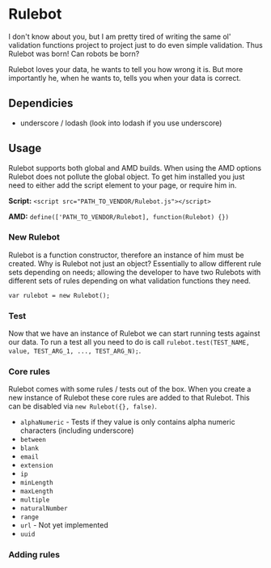 Rulebot
=======

I don't know about you, but I am pretty tired of writing the same ol' validation functions project to project just to do even simple validation. Thus Rulebot was born! Can robots be born?

Rulebot loves your data, he wants to tell you how wrong it is. But more importantly he, when he wants to, tells you when your data is correct.

## Dependicies
- underscore / lodash (look into lodash if you use underscore)

## Usage
Rulebot supports both global and AMD builds. When using the AMD options Rulebot does not pollute the global object. To get him installed you just need to either add the script element to your page, or require him in.

**Script:** `<script src="PATH_TO_VENDOR/Rulebot.js"></script>`

**AMD:** `define(['PATH_TO_VENDOR/Rulebot], function(Rulebot) {})`

### New Rulebot
Rulebot is a function constructor, therefore an instance of him must be created. Why is Rulebot not just an object? Essentially to allow different rule sets depending on needs; allowing the developer to have two Rulebots with different sets of rules depending on what validation functions they need.

`var rulebot = new Rulebot();`

### Test
Now that we have an instance of Rulebot we can start running tests against our data. To run a test all you need to do is call `rulebot.test(TEST_NAME, value, TEST_ARG_1, ..., TEST_ARG_N);`.

### Core rules
Rulebot comes with some rules / tests out of the box. When you create a new instance of Rulebot these core rules are added to that Rulebot. This can be disabled via `new Rulebot({}, false)`.

- `alphaNumeric` - Tests if they value is only contains alpha numeric characters (including underscore)
- `between`
- `blank`
- `email`
- `extension`
- `ip`
- `minLength`
- `maxLength`
- `multiple`
- `naturalNumber`
- `range`
- `url` - Not yet implemented
- `uuid`

### Adding rules

